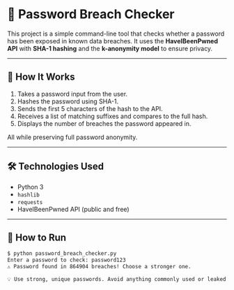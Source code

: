 # 🔐 Password Breach Checker

This project is a simple command-line tool that checks whether a password has been exposed in known data breaches. It uses the **HaveIBeenPwned API** with **SHA-1 hashing** and the **k-anonymity model** to ensure privacy.

---

## 🧠 How It Works

1. Takes a password input from the user.
2. Hashes the password using SHA-1.
3. Sends the first 5 characters of the hash to the API.
4. Receives a list of matching suffixes and compares to the full hash.
5. Displays the number of breaches the password appeared in.

All while preserving full password anonymity.

---

## 🛠️ Technologies Used

- Python 3
- `hashlib`
- `requests`
- HaveIBeenPwned API (public and free)

---

## 🚀 How to Run

```bash
$ python password_breach_checker.py
Enter a password to check: password123
⚠️ Password found in 864904 breaches! Choose a stronger one.

💡 Use strong, unique passwords. Avoid anything commonly used or leaked.

